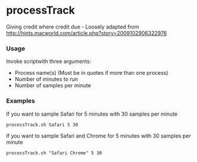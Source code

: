 # processTrack

Giving credit where credit due - Loosely adapted from http://hints.macworld.com/article.php?story=2009102906322976

### Usage
Invoke scriptwith three arguments:

- Process name(s) (Must be in quotes if more than one process)
- Number of minutes to run
- Number of samples per minute

### Examples

If you want to sample Safari for 5 minutes with 30 samples per minute
```shell
processTrack.sh Safari 5 30
```

If you want to sample Safari and Chrome for 5 minutes with 30 samples per minute
```shell
processTrack.sh "Safari Chrome" 5 30
```

